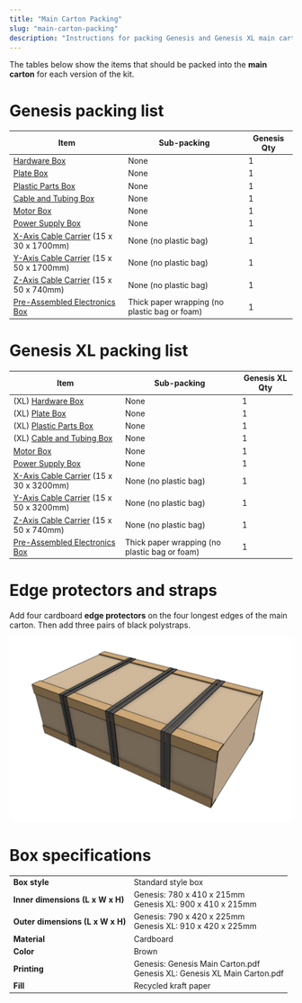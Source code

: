 ```yaml
---
title: "Main Carton Packing"
slug: "main-carton-packing"
description: "Instructions for packing Genesis and Genesis XL main cartons"
---
```


The tables below show the items that should be packed into the **main carton** for each version of the kit.

# Genesis packing list

|Item                          |Sub-packing                   |Genesis Qty                   |
|------------------------------|------------------------------|------------------------------|
|[Hardware Box](hardware-box.md)                  |None                          |1
|[Plate Box](plate-box.md)                     |None                          |1
|[Plastic Parts Box](plastic-parts-box.md)             |None                          |1
|[Cable and Tubing Box](cable-and-tubing-box.md)          |None                          |1
|[Motor Box](motor-box.md)                     |None                          |1
|[Power Supply Box](power-supply-box.md)              |None                          |1
|[X-Axis Cable Carrier](../../Extras/bom/electronics-and-wiring.md#cable-carrier) (15 x 30 x 1700mm)|None (no plastic bag)         |1
|[Y-Axis Cable Carrier](../../Extras/bom/electronics-and-wiring.md#cable-carrier) (15 x 50 x 1700mm)|None (no plastic bag)         |1
|[Z-Axis Cable Carrier](../../Extras/bom/electronics-and-wiring.md#cable-carrier) (15 x 50 x 740mm)|None (no plastic bag)         |1
|[Pre-Assembled Electronics Box](../pre-assembly/electronics-box.md)               |Thick paper wrapping (no plastic bag or foam)|1


# Genesis XL packing list

|Item                          |Sub-packing                   |Genesis XL Qty                |
|------------------------------|------------------------------|------------------------------|
|(XL) [Hardware Box](hardware-box.md)             |None                          |1
|(XL) [Plate Box](plate-box.md)                |None                          |1
|(XL) [Plastic Parts Box](plastic-parts-box.md)        |None                          |1
|(XL) [Cable and Tubing Box](cable-and-tubing-box.md)     |None                          |1
|[Motor Box](motor-box.md)                     |None                          |1
|[Power Supply Box](power-supply-box.md)              |None                          |1
|[X-Axis Cable Carrier](../../Extras/bom/electronics-and-wiring.md#cable-carrier) (15 x 30 x 3200mm)|None (no plastic bag)         |1
|[Y-Axis Cable Carrier](../../Extras/bom/electronics-and-wiring.md#cable-carrier) (15 x 50 x 3200mm)|None (no plastic bag)         |1
|[Z-Axis Cable Carrier](../../Extras/bom/electronics-and-wiring.md#cable-carrier) (15 x 50 x 740mm)|None (no plastic bag)         |1
|[Pre-Assembled Electronics Box](../pre-assembly/electronics-box.md)               |Thick paper wrapping (no plastic bag or foam)|1

# Edge protectors and straps
Add four cardboard **edge protectors** on the four longest edges of the main carton. Then add three pairs of black polystraps.

![main carton edge protectors and straps](_images/main_carton_edge_protectors_and_straps.png)

# Box specifications

|                              |                              |
|------------------------------|------------------------------|
|**Box style**                 |Standard style box
|**Inner dimensions (L x W x H)**|Genesis: 780 x 410 x 215mm<br>Genesis XL: 900 x 410 x 215mm
|**Outer dimensions (L x W x H)**|Genesis: 790 x 420 x 225mm<br>Genesis XL: 910 x 420 x 225mm
|**Material**                  |Cardboard
|**Color**                     |Brown
|**Printing**                  |Genesis: Genesis Main Carton.pdf<br>Genesis XL: Genesis XL Main Carton.pdf
|**Fill**                      |Recycled kraft paper


